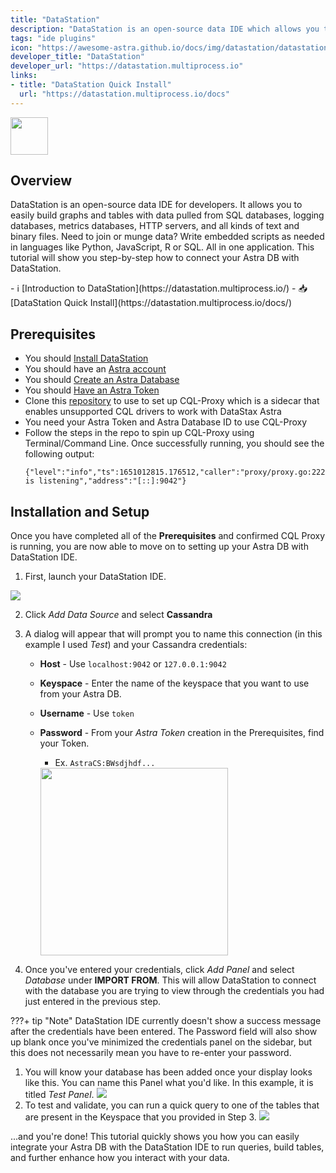 ```yaml
---
title: "DataStation"
description: "DataStation is an open-source data IDE which allows you to easily build graphs and tables with data pulled from SQL databases, logging databases, metrics databases, HTTP servers, and more."
tags: "ide plugins"
icon: "https://awesome-astra.github.io/docs/img/datastation/datastation.svg"
developer_title: "DataStation"
developer_url: "https://datastation.multiprocess.io"
links:
- title: "DataStation Quick Install"
  url: "https://datastation.multiprocess.io/docs"
---
```


<div class="nosurface" markdown="1">

<img src="https://awesome-astra.github.io/docs/img/datastation/datastation_logo.png" height="60px" />
</div>

## Overview

DataStation is an open-source data IDE for developers. It allows you to easily build graphs and tables with data pulled from SQL databases, logging databases, metrics databases, HTTP servers, and all kinds of text and binary files. Need to join or munge data? Write embedded scripts as needed in languages like Python, JavaScript, R or SQL. All in one application. This tutorial will show you step-by-step how to connect your Astra DB with DataStation. 

<div class="nosurface" markdown="1">
- ℹ️ [Introduction to DataStation](https://datastation.multiprocess.io/)
- 📥 [DataStation Quick Install](https://datastation.multiprocess.io/docs/)
</div>

## Prerequisites
<ul class="prerequisites">
    <li>You should <a href="https://datastation.multiprocess.io/docs">Install DataStation</a></li>
    <li class="nosurface">You should have an <a href="https://astra.dev/3B7HcYo">Astra account</a></li>
    <li class="nosurface">You should <a href="https://awesome-astra.github.io/docs/pages/astra/create-instance/">Create an Astra Database</a></li>
    <li class="nosurface">You should <a href="https://awesome-astra.github.io/docs/pages/astra/create-token/">Have an Astra Token</a></li>
    <li>Clone this <a href="https://github.com/datastax/cql-proxy">repository</a> to use to set up CQL-Proxy which is a sidecar that enables unsupported CQL drivers to work with DataStax Astra</li>
    <li>You need your Astra Token and Astra Database ID to use CQL-Proxy</li>
    <li>Follow the steps in the repo to spin up CQL-Proxy using Terminal/Command Line. Once successfully running, you should see the following output:</li>

```
{"level":"info","ts":1651012815.176512,"caller":"proxy/proxy.go:222","msg":"proxy is listening","address":"[::]:9042"}
```
</ul>

## Installation and Setup
Once you have completed all of the **Prerequisites** and confirmed CQL Proxy is running, you are now able to move on to setting up your Astra DB with DataStation IDE. 

1. First, launch your DataStation IDE. 
<img src="https://awesome-astra.github.io/docs/img/datastation/1_starting_page.png"/>

2. Click *Add Data Source* and select **Cassandra**

3. A dialog will appear that will prompt you to name this connection (in this example I used *Test*) and your Cassandra credentials:
    - **Host** - Use `localhost:9042` or `127.0.0.1:9042`
    - **Keyspace** - Enter the name of the keyspace that you want to use from your Astra DB. 
    - **Username** - Use `token`
    - **Password** - From your *Astra Token* creation in the Prerequisites, find your Token. 
        - Ex. `AstraCS:BWsdjhdf...` 
        
        <img src="https://awesome-astra.github.io/docs/img/datastation/3_enter_credentials.png" width="300"/>

4. Once you've entered your credentials, click *Add Panel* and select *Database* under **IMPORT FROM**. This will allow DataStation to connect with the database you are trying to view through the credentials you had just entered in the previous step. 

<admonition markdown="1">
???+ tip "Note"
    DataStation IDE currently doesn't show a success message after the credentials have been entered. The Password field will also show up blank once you've minimized the credentials panel on the sidebar, but this does not necessarily mean you have to re-enter your password.
</admonition>

1. You will know your database has been added once your display looks like this. You can name this Panel what you'd like. In this example, it is titled *Test Panel*. 
    <img src="https://awesome-astra.github.io/docs/img/datastation/5_ready_to_run.png" />
2. To test and validate, you can run a quick query to one of the tables that are present in the Keyspace that you provided in Step 3. 
    <img src="https://awesome-astra.github.io/docs/img/datastation/6_run_query.png" />

...and you're done! This tutorial quickly shows you how you can easily integrate your Astra DB with the DataStation IDE to run queries, build tables, and further enhance how you interact with your data. 
